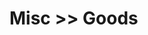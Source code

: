 # Misc >> Goods

<goods-cards source="https://raw.githubusercontent.com/Silver-birder/My-Portfolio/main/docs/misc/goods/index.json"></goods-cards>